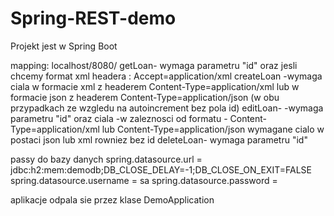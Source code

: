 # Spring-REST-demo

Projekt jest w Spring Boot

mapping:
localhost/8080/
getLoan- wymaga parametru "id" oraz jesli chcemy format xml headera : Accept=application/xml 
createLoan -wymaga ciala w formacie xml z headerem Content-Type=application/xml lub w formacie json z headerem Content-Type=application/json (w obu przypadkach ze wzgledu na autoincrement bez pola id)
editLoan- -wymaga parametru "id" oraz ciala -w zaleznosci od formatu - Content-Type=application/xml lub Content-Type=application/json wymagane cialo w postaci json lub xml rowniez  bez id 
deleteLoan- wymaga parametru "id"

passy do bazy danych
spring.datasource.url = jdbc:h2:mem:demodb;DB_CLOSE_DELAY=-1;DB_CLOSE_ON_EXIT=FALSE
spring.datasource.username = sa
spring.datasource.password =

aplikacje odpala sie przez klase DemoApplication